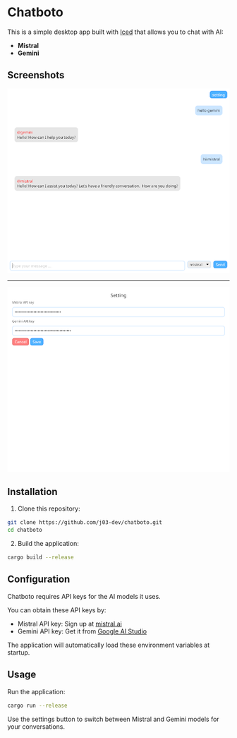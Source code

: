 # Chatboto

This is a simple desktop app built with [Iced](https://iced.rs) that allows you to chat with AI:
 - **Mistral**
 - **Gemini**

## Screenshots

![App Screenshot 1](images/Screenshot1.png)

---

![App Screenshot 2](images/Screenshot2.png)

## Installation

1. Clone this repository:
```bash
git clone https://github.com/j03-dev/chatboto.git
cd chatboto
```

2. Build the application:
```bash
cargo build --release
```

## Configuration

Chatboto requires API keys for the AI models it uses. 

You can obtain these API keys by:
- Mistral API key: Sign up at [mistral.ai](https://mistral.ai)
- Gemini API key: Get it from [Google AI Studio](https://aistudio.google.com)

The application will automatically load these environment variables at startup.

## Usage

Run the application:
```bash
cargo run --release
```

Use the settings button to switch between Mistral and Gemini models for your conversations.

